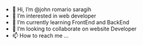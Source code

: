 - 👋 Hi, I’m @john romario saragih
- 👀 I’m interested in web developer
- 🌱 I’m currently learning FrontEnd and BackEnd
- 💞️ I’m looking to collaborate on website Developer
- 📫 How to reach me ...

<!---
sumbayak/sumbayak is a ✨ special ✨ repository because its `README.md` (this file) appears on your GitHub profile.
You can click the Preview link to take a look at your changes.
--->
